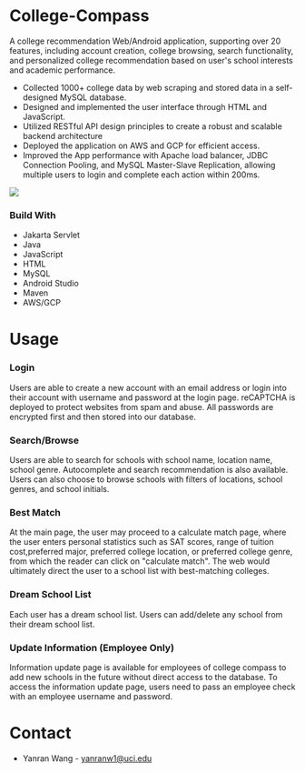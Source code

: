# College-Compass
A college recommendation Web/Android application, supporting over 20 features, including account creation, college browsing, search functionality, and personalized college recommendation based on user's school interests and academic performance.

- Collected 1000+ college data by web scraping and stored data in a self-designed MySQL database.
- Designed and implemented the user interface through HTML and JavaScript.
- Utilized RESTful API design principles to create a robust and scalable backend architecture
- Deployed the application on AWS and GCP for efficient access. 
- Improved the App performance with Apache load balancer, JDBC Connection Pooling, and MySQL Master-Slave Replication, allowing multiple users to login and complete each action within 200ms.


![](https://github.com/yanranw1/College-Compass/assets/83220283/ea43c84f-2422-444e-ae90-aabef1468db4)

 
### Build With
- Jakarta Servlet
- Java
- JavaScript
- HTML
- MySQL
- Android Studio
- Maven
- AWS/GCP
 

# Usage
### Login
Users are able to create a new account with an email address or login into their account with username and password at the login page. reCAPTCHA is deployed to protect websites from spam and abuse. All passwords are encrypted first and then stored into our database. 
### Search/Browse
Users are able to search for schools with school name, location name, school genre. Autocomplete and search recommendation is also available.
Users can also choose to browse schools with filters of locations, school genres, and school initials.
### Best Match
At the main page, the user may proceed to a calculate match page, where the user enters personal statistics such as SAT scores, range of tuition cost,preferred major, preferred college location, or preferred college genre, from which the reader can click on "calculate match". The web would ultimately direct the user to a school list with best-matching colleges.
### Dream School List
Each user has a dream school list. Users can add/delete any school from their dream school list.
### Update Information (Employee Only)
Information update page is available for employees of college compass to add new schools in the future without direct access to the database. To access the information update page, users need to pass an employee check with an employee username and password. 
# Contact
- Yanran Wang - yanranw1@uci.edu
